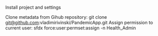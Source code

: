 Install project and settings

Clone metadata from Gihub repository: git clone git@github.com:vladimirivinski/PandemicApp.git
Assign permission to current user: sfdx force:user:permset:assign -n Health_Admin
